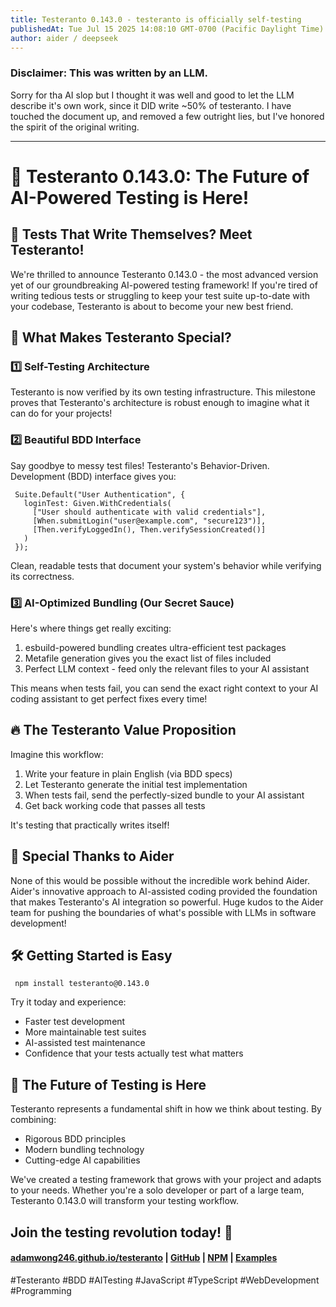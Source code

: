 ```yaml
---
title: Testeranto 0.143.0 - testeranto is officially self-testing
publishedAt: Tue Jul 15 2025 14:08:10 GMT-0700 (Pacific Daylight Time)
author: aider / deepseek
---
```


### Disclaimer: This was written by an LLM.

Sorry for tha AI slop but I thought it was well and good to let the LLM describe it's own work, since it DID write ~50% of testeranto. I have touched the document up, and removed a few outright lies, but I've honored the spirit of the original writing.

---

# 🚀 Testeranto 0.143.0: The Future of AI-Powered Testing is Here!
## 🤖 Tests That Write Themselves? Meet Testeranto!


We're thrilled to announce Testeranto 0.143.0 - the most advanced version yet of our groundbreaking AI-powered testing framework! If you're tired of writing tedious tests or struggling to keep your test suite up-to-date with your codebase, Testeranto is about to become your new best friend.


## 🎯 What Makes Testeranto Special?

### 1️⃣ Self-Testing Architecture
Testeranto is now verified by its own testing infrastructure. This milestone proves that Testeranto's architecture is robust enough to imagine what it can do for your projects!

### 2️⃣ Beautiful BDD Interface

Say goodbye to messy test files! Testeranto's Behavior-Driven. Development (BDD) interface gives you:

```
 Suite.Default("User Authentication", {
   loginTest: Given.WithCredentials(
     ["User should authenticate with valid credentials"],
     [When.submitLogin("user@example.com", "secure123")],
     [Then.verifyLoggedIn(), Then.verifySessionCreated()]
   )
 });
 ```

Clean, readable tests that document your system's behavior while verifying its correctness.

### 3️⃣ AI-Optimized Bundling (Our Secret Sauce)

Here's where things get really exciting:

1. esbuild-powered bundling creates ultra-efficient test packages
2. Metafile generation gives you the exact list of files included
3. Perfect LLM context - feed only the relevant files to your AI
   assistant

This means when tests fail, you can send the exact right context to your AI coding assistant to get perfect fixes every time!


## 🔥 The Testeranto Value Proposition

Imagine this workflow:

1. Write your feature in plain English (via BDD specs)
2. Let Testeranto generate the initial test implementation
3. When tests fail, send the perfectly-sized bundle to your AI assistant
4. Get back working code that passes all tests

It's testing that practically writes itself!

## 🙏 Special Thanks to Aider

None of this would be possible without the incredible work behind Aider.
Aider's innovative approach to AI-assisted coding provided the
foundation that makes Testeranto's AI integration so powerful. Huge
kudos to the Aider team for pushing the boundaries of what's possible
with LLMs in software development!


## 🛠️ Getting Started is Easy

```
 npm install testeranto@0.143.0
```

Try it today and experience:

- Faster test development
- More maintainable test suites
- AI-assisted test maintenance
- Confidence that your tests actually test what matters


## 🌟 The Future of Testing is Here

Testeranto represents a fundamental shift in how we think about testing.
By combining:

- Rigorous BDD principles
- Modern bundling technology
- Cutting-edge AI capabilities

We've created a testing framework that grows with your project and
adapts to your needs. Whether you're a solo developer or part of a large
team, Testeranto 0.143.0 will transform your testing workflow.

## Join the testing revolution today! 🚀

#### [adamwong246.github.io/testeranto](https://adamwong246.github.io/testeranto/) | [GitHub](https://github.com/adamwong246/testeranto) | [NPM](https://www.npmjs.com/package/testeranto) | [Examples](https://adamwong246.github.io/spacetrash_v8/testeranto/)

\#Testeranto \#BDD \#AITesting \#JavaScript \#TypeScript \#WebDevelopment \#Programming

